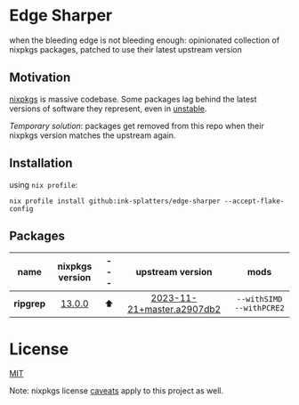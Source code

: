 # Edge Sharper

when the bleeding edge is not bleeding enough: opinionated collection of nixpkgs packages, patched to use their latest upstream version

## Motivation

[nixpkgs](https://github.com/NixOS/nixpkgs) is massive codebase. Some packages lag behind the latest versions of software they represent, even in [unstable](https://nixos.org/channels/nixpkgs-unstable).

_Temporary solution_: packages get removed from this repo when their nixpkgs version matches the upstream again.

## Installation

using `nix profile`:

```shell
nix profile install github:ink-splatters/edge-sharper --accept-flake-config
```

## Packages

name | nixpkgs version |---|upstream version |mods
:---: | :---: | :---:  | :---:  | :---:
__ripgrep__|[13.0.0](https://github.com/BurntSushi/ripgrep/commit/af6b6c543b224d348a8876f0c06245d9ea7929c5)|⬆️|[2023-11-21+master.a2907db2](https://github.com/BurntSushi/ripgrep/commit/a2907db2de20fd33b0bf02d9bd1375da06218865)| `--withSIMD --withPCRE2`

# License

[MIT](LICENSE)

Note: nixpkgs license [caveats](https://github.com/NixOS/nixpkgs#license) apply to this project as well.
